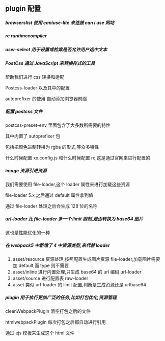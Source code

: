 ## plugin 配置

##### browserslist 使用 caniuse-lite 来连接 can i use 网站

##### rc runtimecompiler

##### user-select 用于设置或检索是否允许用户选中文本

##### PostCss 通过 JavaScript 来转换样式的工具

帮助我们进行 css 转换和适配

Postcss-loader 以及其中的配置

autoprefixer 的使用 自动添加浏览器前缀

##### 配置 postcss 文件

postcss-preset-env 里面包含了大多数所需要的特性

其中内置了 autoprefixer 包

包括把颜色进制转换为 rgba 的形式,等众多特性

什么时候配置 xx.config.js 和什么时候配置 rc,这是通过官网来进行配置的

##### image 资源引进资源

我们需要使用 file-loader,这个 loader 属性来进行加载这些资源

file-loader 5.x 之后通过 default 属性拿到值

通过 file-loader 处理之后会生成 128 位的名称

##### url-loader 比 file-loader 多一个 limit 限制,是否转换为 base64 图片

这也是性能优化的一种

##### 在 webpack5 中新增了 4 中资源类型,来代替 loader

1. asset/resource 资源处理,按照配置生成图片资源 file-loader,加载图片需要加.default,而 type 则不需要
2. asset/inline 进行内置处理,只生成 base64 的 url 编码 url-loader
3. asset/source 进行配置表 raw-loader
4. asset 类似 url-loader 的 limit 配置,判断是生成资源还是 urlbase64

##### plugin 用于执行更加广泛的任务,比如打包优化,资源管理

cleanWebpackPlugin 清空打包之后的文件

htmlwebpackPlugin 每次打包之后都自动进行引用

通过 ejs 模板来生成这个 html 文件
